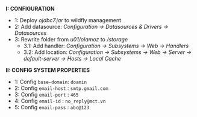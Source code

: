 **I: CONFIGURATION**
- 1: Deploy _ojdbc7.jar_ to wildfly management
- 2: Add datasource: _Configuration -> Datasources & Drivers -> Datasources_
- 3: Rewrite folder from _u01/olamoz_ to _/storage_
  - 3.1: Add handler: _Configuration -> Subsystems -> Web -> Handlers_
  - 3.2: Add location: _Configuration -> Subsystems -> Web -> Server -> default-server -> Hosts -> Local Cache_

**II: CONFIG SYSTEM PROPERTIES**
- 1: Config `base-domain`: `doamin`
- 2: Config `email-host` : `smtp.gmail.com`
- 3: Config `email-port` : `465`
- 4: Config `email-id`   : `no_reply@mct.vn`
- 5: Config `email-pass` : `abc@123`